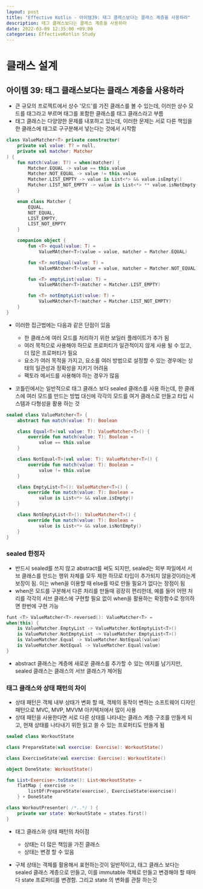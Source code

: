 ```yaml
---
layout: post
title: "Effective Kotlin - 아이템39: 태그 클래스보다는 클래스 계층을 사용하라"
description: 태그 클래스보다는 클래스 계층을 사용하라
date: 2022-03-09 12:35:00 +09:00
categories: EffectiveKotlin Study
---
```



# 클래스 설계

## 아이템 39: 태그 클래스보다는 클래스 계층을 사용하라

- 큰 규모의 프로젝트에서 상수 '모드'를 가진 클래스를 볼 수 있는데, 이러한 상수 모드를 태그라고 부르며 태그를 포함한 클래스를 태그 클래스라고 부름
- 태그 클래스는 다양양한 문제를 내포하고 있는데, 이러한 문제는 서로 다른 책임을 한 클래스에 태그로 구구분해서 넣는다는 것에서 시작함

```kotlin
class ValueMatcher<T> private constructor(
    private val value: T? = null,
    private val matcher: Matcher
) {
    fun match(value: T?) = when(matcher) {
        Matcher.EQUAL -> value == this.value
        Matcher.NOT_EQUAL -> value != this.value
        Matcher.LIST_EMPTY -> value is List<*> && value.isEmpty()
        Matcher.LIST_NOT_EMPTY -> value is List<*> ** value.isNotEmpty()
    }

    enum class Matcher {
        EQUAL,
        NOT_EQUAL,
        LIST_EMPTY,
        LIST_NOT_EMPTY
    }

    companion object {
        fun <T> equal(value: T) =
            ValueMAtcher<T>(value = value, matcher = Matcher.EQUAL)

        fun <T> notEqual(value: T) =
            ValueMAtcher<T>(value = value, matcher = Matcher.NOT_EQUAL)

        fun <T> emptyList(value: T) =
            ValueMAtcher<T>(matcher = Matcher.LIST_EMPTY)

        fun <T> notEmptyList(value: T) =
            ValueMAtcher<T>(matcher = Matcher.LIST_NOT_EMPTY)
    }
}
```

- 이러한 접근법에는 다음과 같은 단점이 있음
    * 한 클래스에 여러 모드를 처리하기 위한 보일러 플레이트가 추가 됨
    * 여러 목적으로 사용해야 하므로 프로퍼티가 일관적이지 않게 사용 될 수 있고, 더 많은 프로퍼티가 필요
    * 요소가 여러 목적을 가지고, 요소를 여러 방법으로 설정할 수 있는 경우에는 상태의 일관성과 정확성을 지키기 어려움
    * 팩토라 메서드를 사용해야 하는 경우가 많음

- 코틀린에서는 일반적으로 태그 클래스 보다 sealed 클래스를 사용 하는데, 한 클래스에 여러 모드를 만드는 방법 대신에 각각의 모드를 여거 클래스로 만들고 타입 시스템과 다형성을 활용 하는 것

```kotlin
sealed class ValueMatcher<T> {
    abstract fun match(value: T): Boolean

    class Equal<T>(val value: T): ValueMatcher<T>() {
        override fun match(value: T): Boolean =
            value == this.value
    }

    class NotEqual<T>(val value: T): ValueMatcher<T>() {
        override fun match(value: T): Boolean =
            value != this.value
    }

    class EmptyList<T>(): ValueMatcher<T>() {
        override fun match(value: T): Boolean =
            value is List<*> && value.isEmpty()
    }

    class NotEmptyList<T>(): ValueMatcher<T>() {
        override fun match(value: T): Boolean =
            value is List<*> && value.isNotEmpty()
    }
}
```

### sealed 한정자
- 반드시 sealed를 쓰지 않고 abstract를 써도 되지만, sealed는 외부 파일에서 서브 클래스를 만드는 행위 자체를 모두 제한 하므로 타입이 추가되지 않을것이라는게 보장이 됨. 이는 when을 이용할 때 else를 따로 만들 필요가 없다는 장점이 됨
- when은 모드를 구분해서 다른 처리를 만들때 굉장히 편리한데, 예를 들어 어떤 처리를 각각의 서브 클래스에 구현할 필요 없이 when을 활용하는 확장함수로 정의하면 한번에 구현 가능

```kotlin
funt <T> ValueMatcher<T>.reversed(): ValueMatcher<T> =
when(this) {
    is ValueMatcher.EmptyList -> ValueMatcher.NotEmptyList<T>()
    is ValueMatcher.NotEmptyList -> ValueMatcher.EmptyList<T>()
    is ValueMatcher.Equal -> ValueMatcher.NotEqual(value)
    is ValueMatcher.NotEqual -> ValueMatcher.Equal(value)
}
```

- abstract 클래스는 계층에 새로운 클래스를 추가할 수 있는 여지를 남기지만, sealed 클래스는 클래스의 서브 클래스가 제어됨

### 태그 클래스와 상태 패턴의 차이
- 상태 패턴은 객체 내부 상태가 변화 할 때, 객체의 동작이 변하는 소프트웨어 디자인 패턴으로 MVC, MVP, MVVM 아키텍처에서 많이 사용
- 상태 패턴을 사용한다면 서로 다른 상태를 나타내는 클래스 계층 구조를 만들게 되고, 현재 상태를 나타내기 위한 읽고 쓸 수 있는 프로퍼티도 만들게 됨

```kotlin
sealed class WorkoutState

class PrepareState(val exercise: Exercise): WorkoutState()

class ExerciseState(val exercise: Exercise): WorkoutState()

object DoneState: WorkoutState()

fun List<Exercise>.toState(): List<WorkoutState> =
    flatMap { exercise ->
        listOf(PrepareState(exercise), ExerciseState(exercise))
    } + DoneState

class WorkoutPresenter( /*..*/ ) {
    private var state: WorkoutState = states.first()
}
```

-  태그 클래스와 상태 패턴의 차이점
    * 상태는 더 많은 책임을 가진 클래스
    * 상태는 변경 할 수 있음

- 구체 상태는 객체를 활용해서 표현하는것이 일반적이고, 태그 클래스 보다는 sealed 클래스 계층으로 만들고, 이를 immutable 객체로 만들고 변경해야 할 때마다 state 프로퍼티를 변경함. 그리고 state 의 변화를 관찰 하는것
